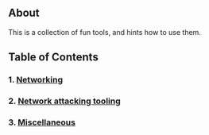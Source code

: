 ## About

This is a collection of fun tools, and hints how to use them.

## Table of Contents

### 1. [Networking](./networking.html)

### 2. [Network attacking tooling](./networking-attack.html)
  
### 3. [Miscellaneous](./miscellaneous.html)
